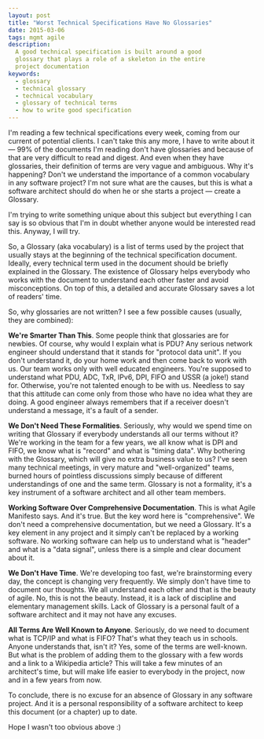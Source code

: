 ```yaml
---
layout: post
title: "Worst Technical Specifications Have No Glossaries"
date: 2015-03-06
tags: mgmt agile
description:
  A good technical specification is built around a good
  glossary that plays a role of a skeleton in the entire
  project documentation
keywords:
  - glossary
  - technical glossary
  - technical vocabulary
  - glossary of technical terms
  - how to write good specification
---
```


I'm reading a few technical specifications every week, coming
from our current of potential clients. I can't take this any more,
I have to write about it &mdash; 99% of the documents I'm reading don't
have glossaries and because of that are very difficult to read
and digest. And even when they have glossaries, their definition
of terms are very vague and ambiguous. Why it's happening? Don't we
understand the importance of a common vocabulary in any software project?
I'm not sure what are the causes, but this is what a software
architect should do when he or she starts a project &mdash; create
a Glossary.

<!--more-->

I'm trying to write something unique about this subject but
everything I can say is so obvious that I'm in doubt whether anyone
would be interested read this. Anyway, I will try.

So, a Glossary (aka vocabulary) is a list of terms used by the project
that usually stays at the beginning of the technical specification document.
Ideally, every technical term used in the document should be
briefly explained in the Glossary. The existence of Glossary helps
everybody who works with the document to understand each other faster
and avoid misconceptions. On top of this, a detailed and accurate Glossary
saves a lot of readers' time.

So, why glossaries are not written? I see a few possible causes
(usually, they are combined):

**We're Smarter Than This**.
Some people think that glossaries are for newbies. Of course,
why would I explain what is PDU? Any serious network engineer should
understand that it stands for "protocol data unit". If you don't understand it,
do your home work and then come back to work with us. Our team works only
with well educated engineers. You're supposed to understand what PDU,
ADC, TxR, IPv6, DPI, FIFO and USSR (a joke!) stand for. Otherwise,
you're not talented enough to be with us. Needless to say that this
attitude can come only from those who have no idea what they are doing.
A good engineer always remembers that if a receiver doesn't understand
a message, it's a fault of a sender.

**We Don't Need These Formalities**.
Seriously, why would we spend time on writing that Glossary if everybody
understands all our terms without it? We're working in the team for a few
years, we all know what is DPI and FIFO, we know what is "record" and what
is "timing data". Why bothering with the Glossary, which will give no
extra business value to us? I've seen many technical meetings, in very
mature and "well-organized" teams, burned hours of pointless discussions
simply because of different understandings of one and the same term.
Glossary is not a formality, it's a key instrument of a software architect
and all other team members.

**Working Software Over Comprehensive Documentation**.
This is what Agile Manifesto says. And it's true. But the key word here is
"comprehensive". We don't need a comprehensive documentation, but we need
a Glossary. It's a key element in any project and it simply can't
be replaced by a working software. No working software can help us
to understand what is "header" and what is a "data signal", unless there
is a simple and clear document about it.

**We Don't Have Time**.
We're developing too fast, we're brainstorming every day, the concept
is changing very frequently. We simply don't have time to document our
thoughts. We all understand each other and that is the beauty of agile.
No, this is not the beauty. Instead, it is a lack of discipline
and elementary management skills.
Lack of Glossary is a personal fault of a software architect and it
may not have any excuses.

**All Terms Are Well Known to Anyone**.
Seriously, do we need to document what is TCP/IP and what is FIFO? That's
what they teach us in schools. Anyone understands that, isn't it? Yes,
some of the terms are well-known. But what is the problem of adding them
to the glossary with a few words and a link to a Wikipedia article? This
will take a few minutes of an architect's time, but will make life easier
to everybody in the project, now and in a few years from now.

To conclude, there is no excuse for an absence of Glossary in any
software project. And it is a personal responsibility of a software
architect to keep this document (or a chapter) up to date.

Hope I wasn't too obvious above :)
